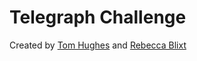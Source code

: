 # Telegraph Challenge

Created by [Tom Hughes](https://github.com/tomhughes87) and [Rebecca Blixt](https://github.com/rebeccablixt)
